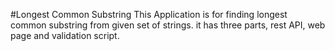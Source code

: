 #Longest Common Substring 
This Application is for finding longest common substring from given set of strings. it has three parts, rest API, web page and validation script.
